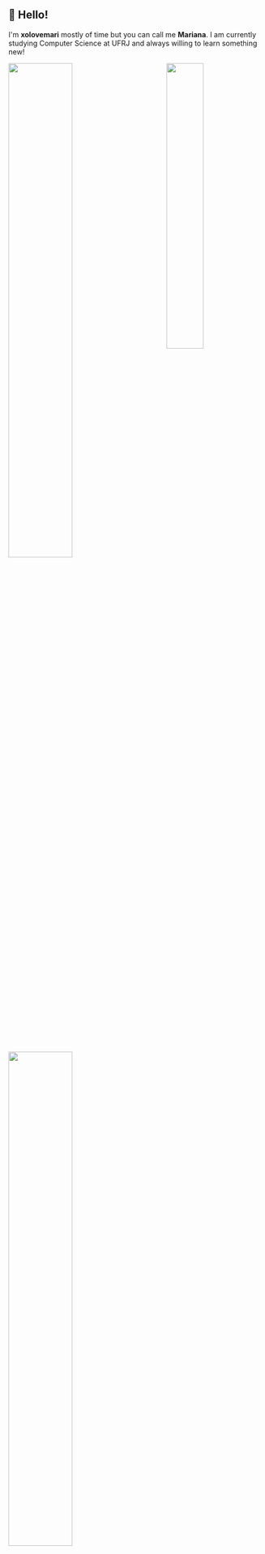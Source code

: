 ## 👋 Hello! 
I'm **xolovemari** mostly of time but you can call me **Mariana**.
I am currently studying Computer Science at UFRJ and always willing to learn something new!

<img align="right" width="38%" src="https://i.imgur.com/VxANS89.jpg"/>

  <a href="https://github.com/xolovemari"><img width="50%" src="https://github-readme-stats.vercel.app/api?username=xolovemari&theme=radical&title_color=ff3068?"></a>
  <a href="https://github.com/xolovemari"><img width="50%" src="http://github-readme-streak-stats.herokuapp.com/?user=xolovemari&theme=radical&date_format=M%20j%5B%2C%20Y%5D&ring=ff3068&fire=ff3068&sideNums=ff3068"></a>


![tec tec tec]([https://media.tenor.com/yaf-HiOk9jwAAAAC/lov4hob-jungkook-typing.gif](https://media1.tenor.com/m/88SIL_3fLBoAAAAC/lov4hob-jungkook-typing.gif))

